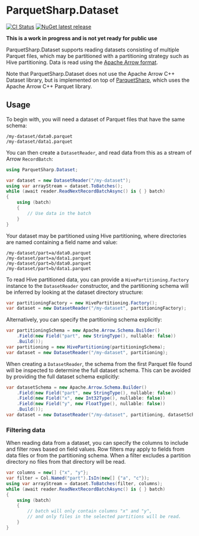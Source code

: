# ParquetSharp.Dataset

[![CI Status](https://github.com/G-Research/ParquetSharp.Dataset/actions/workflows/ci.yml/badge.svg?branch=main&event=push)](https://github.com/G-Research/ParquetSharp.Dataset/actions/workflows/ci.yml?query=branch%3Amain+event%3Apush)
[![NuGet latest release](https://img.shields.io/nuget/v/ParquetSharp.Dataset.svg)](https://www.nuget.org/packages/ParquetSharp.Dataset)

**This is a work in progress and is not yet ready for public use**

ParquetSharp.Dataset supports reading datasets consisting of multiple Parquet files,
which may be partitioned with a partitioning strategy such as Hive partitioning.
Data is read using the [Apache Arrow format](https://arrow.apache.org/).

Note that ParquetSharp.Dataset does not use the Apache Arrow C++ Dataset library,
but is implemented on top of [ParquetSharp](https://github.com/G-Research/ParquetSharp),
which uses the Apache Arrow C++ Parquet library.

## Usage

To begin with, you will need a dataset of Parquet files that have the same schema:

```
/my-dataset/data0.parquet
/my-dataset/data1.parquet
```

You can then create a `DatasetReader`, and read data from this as a stream of Arrow `RecordBatch`:

```C#
using ParquetSharp.Dataset;

var dataset = new DatasetReader("/my-dataset");
using var arrayStream = dataset.ToBatches();
while (await reader.ReadNextRecordBatchAsync() is { } batch)
{
    using (batch)
    {
        // Use data in the batch
    }
}
```

Your dataset may be partitioned using Hive partitioning, where directories are named
containing a field name and value:

```
/my-dataset/part=a/data0.parquet
/my-dataset/part=a/data1.parquet
/my-dataset/part=b/data0.parquet
/my-dataset/part=b/data1.parquet
```

To read Hive partitioned data, you can provide a `HivePartitioning.Factory` instance
to the `DatasetReader` constructor, and the partitioning schema will be inferred
by looking at the dataset directory structure:

```C#
var partitioningFactory = new HivePartitioning.Factory();
var dataset = new DatasetReader("/my-dataset", partitioningFactory);
```

Alternatively, you can specify the partitioning schema explicitly:

```C#
var partitioningSchema = new Apache.Arrow.Schema.Builder()
    .Field(new Field("part", new StringType(), nullable: false))
    .Build());
var partitioning = new HivePartitioning(partitioningSchema);
var dataset = new DatasetReader("/my-dataset", partitioning);
```

When creating a `DatasetReader`, the schema from the first Parquet file found will
be inspected to determine the full dataset schema.
This can be avoided by providing the full dataset schema explicitly:

```C#
var datasetSchema = new Apache.Arrow.Schema.Builder()
    .Field(new Field("part", new StringType(), nullable: false))
    .Field(new Field("x", new Int32Type(), nullable: false))
    .Field(new Field("y", new FloatType(), nullable: false))
    .Build());
var dataset = new DatasetReader("/my-dataset", partitioning, datasetSchema);
```

### Filtering data

When reading data from a dataset, you can specify the columns to include
and filter rows based on field values.
Row filters may apply to fields from data files or from the partitioning schema.
When a filter excludes a partition directory no files from that directory
will be read.

```C#
var columns = new[] {"x", "y"};
var filter = Col.Named("part").IsIn(new[] {"a", "c"});
using var arrayStream = dataset.ToBatches(filter, columns);
while (await reader.ReadNextRecordBatchAsync() is { } batch)
{
    using (batch)
    {
        // batch will only contain columns "x" and "y",
        // and only files in the selected partitions will be read.
    }
}
```

